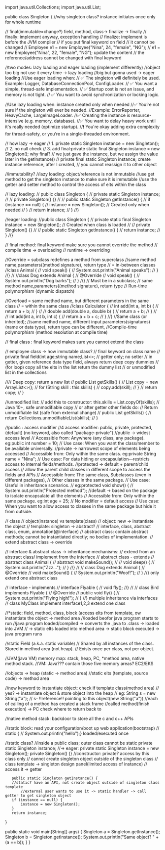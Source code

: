 import java.util.Collections;
import java.util.List;

public class Singleton {
   //why singleton class? instance initiates once only for whole runtime

   // final(immutable=change?)     field, method, class-> finalize -> finally
 // finally: implement anyway, exception handling
// finalize: implement is before the JVM compiler
   // if you put final keyword on field
   // it cannot be changed
   // Employee e1 = new Employee("Nina", 24, "female", "NG");
   // e1 = new Employee("Nina", 22, "female", "NG"); update the content
   // the reference/address cannot be changed with final keyword


   //two modes: lazy loading and eager loading (implement differently)
   //object too big not use it every time -> lazy loading
   //big but gonna used -> eager loading
   //Use eager loading when:
   // ✅ The singleton will definitely be used. Example: Logger, DatabaseConnectionPool, ConfigLoader.
   // ✅ You want a simple, thread-safe implementation.
   // ✅ Startup cost is not an issue, and memory is not tight.
   // ✅ You want to avoid synchronization or locking logic.

   //Use lazy loading when: instance created only when needed
   //✅ You’re not sure if the singleton will ever be needed.
   //Example: ErrorReporter, HeavyCache, LargeImageLoader.
   //✅ Creating the instance is resource-intensive (e.g. memory, database).
   //✅ You want to delay heavy work until it's really needed (optimize startup).
   //❗ You're okay adding extra complexity for thread-safety, or you’re in a single-threaded environment.

   // how lazy -> eager
   // 1. private static Singleton instance = new Singleton();
   // 2. no null check
   // 3. add final:private static final Singleton instance = new Singleton(); why final?
   // we just gave the instance, but we assign the value later in the getInstance()
   // private final static Singleton instance; create instance reference, after I created,
   // you cannot reassign it to other object






   //immutability?
   //lazy loading: object/reference is not immutable
   //use get method to get the singleton instance to make sure it is immutable
   //use the getter and setter method to control the access of elts within the class

   // lazy loading:
   // public class Singleton {
   //    private static Singleton instance;
   //
   //    private Singleton() {}
   //
   //    public static Singleton getInstance() {
   //        if (instance == null) {
   //            instance = new Singleton();  // Created only when needed
   //        }
   //        return instance;
   //    }
   //}

   //eager loading:
   //public class Singleton {
   //    private static final Singleton instance = new Singleton();  // Created when class is loaded
   //
   //    private Singleton() {}
   //
   //    public static Singleton getInstance() {
   //        return instance;
   //    }
   //}

   // final method: final keyword make sure you cannot override the method
   // compile time -> overloading
   // runtime -> overriding 

   //Override = subclass redefines a method from superclass
   //same method name,parameters((method signature), return type
   // = in-between classes
   //class Animal {
   //    void speak() {
   //        System.out.println("Animal speaks");
   //    }
   //}
   //
   //class Dog extends Animal {
   //    @Override
   //    void speak() {
   //        System.out.println("Dog barks");
   //    }
   //}
   // Must be in a subclass;
   // same method name,parameters((method signature), return type
   // Run-time polymorphism (dynamic dispatch)

   //Overload = same method name, but different parameters in the same class
   // = within the same class
   //class Calculator {
   //    int add(int a, int b) {
   //        return a + b;
   //    }
   //
   //    double add(double a, double b) {
   //        return a + b;
   //    }
   //
   //    int add(int a, int b, int c) {
   //        return a + b + c;
   //    }
   //}
   //Same class (or inherited);
   //same method name, different input parameters(signatures)(name or data type), return type can be different,
   //Compile-time polymorphism (method resolution at compile time)


   // final class : final keyword makes sure you cannot extend the class

   // employee class -> how immutable class?
   // final keyword on class name
   // private final field(int age;string name;List<>;
   // getter only; no setter
   // in getter, given reference data type field, always return deep copy dummies
   // (for loop) copy all the elts in the list return the dummy list
   // or unmodified list in the collections

   //// Deep copy: return a new list
   //    public List<String> getSkills() {
   //        List<String> copy = new ArrayList<>();
   //        for (String skill : this.skills) {
   //            copy.add(skill);
   //        }
   //        return copy;
   //    }

   //unmodified list:
   // add this to constructor: this.skills = List.copyOf(skills);  // Java 10+, safe unmodifiable copy
   // or after getter other fields do:
   // Return unmodifiable list (safe from external change)
   //    public List<String> getSkills() {
   //        return Collections.unmodifiableList(skills);
   //    }

   //public : access modifier
   //4 access modifier: public, private, protected, (default) (no keyword, also called "package-private")
   //public -> widest access level
   //          Accessible from: Anywhere (any class, any package). eg:public int number = 10;
   //                 Use case: When you want the class/member to be available universally.
   //private -> narrowest scope of elements being accessed
   //           Accessible from: Only within the same class. eg:private String name = "Nina";
   //                  Use case: For data hiding or encapsulation—restricts access to internal fields/methods.
   //protected -> default + parent/child access
   //             allow the parent child classes in different scope to access the fields and APIs
   //             Accessible from: The same class, Subclasses (even in different packages),
   //                              Other classes in the same package.
   //                    Use case: Useful in inheritance scenarios.
   //                eg:protected void show() {
   //                       System.out.println("Protected method");
   //default -> based on the package to isolate encapsulate all the elements
   //           Accessible from: Only within the same package. eg:int age = 25; // No modifier = default access
   //                  Use case: When you want to allow access to classes in the same package but hide it from outside.

   // class
   // object(instance) vs template(class)
   // object: new -> instantiate the object
   // template: singleton -> abstract?
   //           interface, class, abstract class, enum, annotation(@interface)
   // abstract class: contain abstract methods; cannot be instantiated directly; no bodies of implementation.
   //                 extend abstract class -> override

   // interface & abstract class -> inheritance mechanisms:
   //                               extend from an abstract class/ implement from the interface
   //   abstract class - extends
   //   abstract class Animal {
   //    abstract void makeSound();
   //
   //    void sleep() {
   //        System.out.println("Zzz...");
   //    }
   //}
   //
   //    class Dog extends Animal {
   //    @Override
   //    void makeSound() {
   //        System.out.println("Woof!");
   //    }
   //}  only extend one abstract class

   // interface - implements
   // interface Flyable {
   //    void fly();
   //}
   //
   //   class Bird implements Flyable {
   //    @Override
   //    public void fly() {
   //        System.out.println("Flying high!");
   //    }
   //} multiple inheritance via interfaces
   // class MyClass implement interface1,2,3 extend one class

   //*static: field, method, class, block (access elts from template, ow instantiate the object -> method area
   //loaded beofor java program starts to run
   //java program loaded/compiled -> converts the .java to .class -> loaded into JVM
   // -> static elts loaded into method area -> static block executed -> java program runs

   //static Field (a.k.a. static variable)
   //             Shared by all instances of the class. Stored in method area (not heap).
   //             Exists once per class, not per object.

   //JVM(java VM) memory map: stack, heap, PC, *method area, native method stack.
   //VM: Java??? contain those five memory areas? EC2/EKS

   //objects -> heap (static -> method area)
   //static elts (template, source code) -> method area

   //new keyword to instantiate object: check if template class(method area)
   //                                   yes? -> instantiate object & store object into the heap
   //          eg:     String s = new String("a");
   //                   s-  !!reference!! pointing to this object(new String("a"))
   //each of calling of a method has created a stack frame
   //called method(finish execution) -> PC check where to return back to

   //native method stack: backdoor to store all the c and c++ APIs

   //static block:  read your configuration/boot up web application(bootstrap)
   // static {
   // System.out.println("hello");}    loaded/executed once

   //static class?
   //inside a public class; outer class cannot be static
   private static Singleton instance;
   //-> eager: private static Singleton instance = new Singleton();
   private Singleton() {} //constructor: private? access by this class only
   //                            cannot create singleton object outside of the singleton class
   //                       class template -> singleton design panel(limited access of instance)
   //                         access it -> getter

       public static Singleton getInstance() {
       //static? have an API, not create object outside of singleton class template
           //external user wants to use it -> static handler -> call getter to get singleton object
       if (instance == null) {
           instance = new Singleton();
       }
       return instance;
   }

   public static void main(String[] args) {
       Singleton a = Singleton.getInstance();
       Singleton b = Singleton.getInstance();
       System.out.println("Same object? " + (a == b));
   }
}

